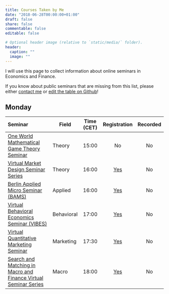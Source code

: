 ```yaml
---
title: Courses Taken by Me
date: "2018-06-28T00:00:00+01:00"
draft: false   
share: false
commentable: false
editable: false

# Optional header image (relative to `static/media/` folder).
header:
  caption: ""
  image: ""
---
```


I will use this page to collect information about online seminars in Economics and Finance.

If you know about public seminars that are missing from this list, please either [contact me](mailto:matteo.courthoud@econ.uzh.ch) or [edit the table on Github](https://github.com/matteocourthoud/website/blob/master/content/post/seminars/index.md)!


## Monday

| Seminar | Field | Time (CET) | Registration | Recorded |
|:--------|-------|:----------:|:------------:|:--------:|
| [One World Mathematical Game Theory Seminar](https://gametheorynetwork.com/one-world-game-theory-seminar/) | Theory | 15:00 | No | No |
| [Virtual Market Design Seminar Series](http://virtual-md-seminar.com/) | Theory | 16:00 | [Yes](http://virtual-md-seminar.com/registration.html) | No |
| [Berlin Applied Micro Seminar (BAMS)](https://sites.google.com/site/berlinappliedmicroseminar/) | Applied | 16:00 | [Yes](https://sites.google.com/site/berlinappliedmicroseminar/co_hosted_events) | No |
| [Virtual Behavioral Economics Seminar (VIBES)](https://sites.google.com/view/vibesecon/) | Behavioral | 17:00 | [Yes](https://forms.gle/nAE6VLEZQqeRkSuK6) | No |
| [Virtual Quantitative Marketing Seminar](https://vquantmarketing.substack.com/) | Marketing | 17:30 | [Yes](https://vquantmarketing.substack.com/) | No |
| [Search and Matching in Macro and Finance Virtual Seminar Series](https://sammf.com/) | Macro | 18:00 | [Yes](https://sammf.com/sign-up/) | No |
